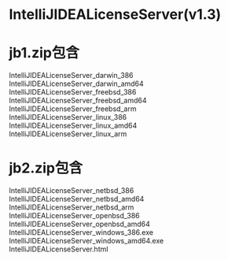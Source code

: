 # IntelliJIDEALicenseServer(v1.3)

# jb1.zip包含  

IntelliJIDEALicenseServer_darwin_386   
IntelliJIDEALicenseServer_darwin_amd64  
IntelliJIDEALicenseServer_freebsd_386  
IntelliJIDEALicenseServer_freebsd_amd64  
IntelliJIDEALicenseServer_freebsd_arm  
IntelliJIDEALicenseServer_linux_386  
IntelliJIDEALicenseServer_linux_amd64  
IntelliJIDEALicenseServer_linux_arm  

# jb2.zip包含   

IntelliJIDEALicenseServer_netbsd_386  
IntelliJIDEALicenseServer_netbsd_amd64   
IntelliJIDEALicenseServer_netbsd_arm  
IntelliJIDEALicenseServer_openbsd_386  
IntelliJIDEALicenseServer_openbsd_amd64  
IntelliJIDEALicenseServer_windows_386.exe  
IntelliJIDEALicenseServer_windows_amd64.exe  
IntelliJIDEALicenseServer.html   
